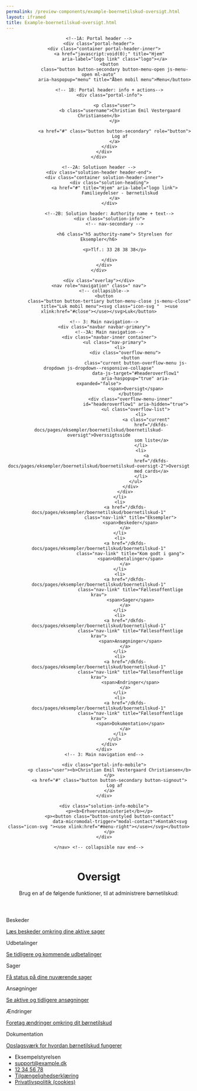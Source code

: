 ```yaml
--- 
permalink: /preview-components/example-boernetilskud-oversigt.html
layout: iframed 
title: Example-boernetilskud-oversigt.html
---
```

<header class="header" role="banner">

    <!--1A: Portal header -->
    <div class="portal-header">
        <div class="container portal-header-inner">
            <a href="javascript:void(0);" title="Hjem"
                aria-label="logo link" class="logo"></a>
            <button
                class="button button-secondary button-menu-open js-menu-open ml-auto"
                aria-haspopup="menu" title="Åben mobil menu">Menu</button>

            <!-- 1B: Portal header: info + actions-->
            <div class="portal-info">

                <p class="user">
                    <b class="username">Christian Emil Vestergaard Christiansen</b>
                </p>

                <a href="#" class="button button-secondary" role="button">
                    Log af
                </a>
            </div>
        </div>
    </div>

    <!--2A: Solutiuon header -->
    <div class="solution-header header-end">
        <div class="container solution-header-inner">
            <div class="solution-heading">
                <a href="#" title="Hjem" aria-label="logo link">
                    Familieydelser - børnetilskud
                </a>
            </div>

            <!--2B: Solution header: Authority name + text-->
            <div class="solution-info">
                <!-- nav-secondary -->

                <h6 class="h5 authority-name"> Styrelsen for Eksempler</h6>

                <p>Tlf.: 33 28 38 38</p>

            </div>
        </div>
    </div>

    <div class="overlay"></div>
    <nav role="navigation" class=" nav">
        <!-- collapsible-->
        <button
            class="button button-tertiary button-menu-close js-menu-close"
            title="Luk mobil menu"><svg class="icon-svg "  ><use xlink:href="#close"></use></svg>Luk</button>

        <!-- 3: Main navigation-->
        <div class="navbar navbar-primary">
            <!--3A: Main navigation-->
            <div class="navbar-inner container">
                <ul class="nav-primary">
                    <li>
                        <div class="overflow-menu">
                            <button
                                class="current button-overflow-menu js-dropdown js-dropdown--responsive-collapse"
                                data-js-target="#headeroverflow1"
                                aria-haspopup="true" aria-expanded="false">
                                <span>Oversigt</span>
                            </button>
                            <div class="overflow-menu-inner"
                                id="headeroverflow1" aria-hidden="true">
                                <ul class="overflow-list">
                                    <li>
                                        <a class="current"
                                            href="/dkfds-docs/pages/eksempler/boernetilskud/boernetilskud-oversigt">Overssigtsside
                                            som liste</a>
                                    </li>
                                    <li>
                                        <a
                                            href="/dkfds-docs/pages/eksempler/boernetilskud/boernetilskud-oversigt-2">Oversigt
                                            med cards</a>
                                    </li>
                                </ul>
                            </div>
                        </div>
                    </li>
                    <li>
                        <a href="/dkfds-docs/pages/eksempler/boernetilskud/boernetilskud-1"
                            class="nav-link" title="Eksempler">
                            <span>Beskeder</span>
                        </a>
                    </li>
                    <li>
                        <a href="/dkfds-docs/pages/eksempler/boernetilskud/boernetilskud-1"
                            class="nav-link" title="Kom godt i gang">
                            <span>Udbetalinger</span>
                        </a>
                    </li>
                    <li>
                        <a href="/dkfds-docs/pages/eksempler/boernetilskud/boernetilskud-1"
                            class="nav-link" title="Fællesoffentlige krav">
                            <span>Sager</span>
                        </a>
                    </li>
                    <li>
                        <a href="/dkfds-docs/pages/eksempler/boernetilskud/boernetilskud-1"
                            class="nav-link" title="Fællesoffentlige krav">
                            <span>Ansøgninger</span>
                        </a>
                    </li>
                    <li>
                        <a href="/dkfds-docs/pages/eksempler/boernetilskud/boernetilskud-1"
                            class="nav-link" title="Fællesoffentlige krav">
                            <span>Ændringer</span>
                        </a>
                    </li>
                    <li>
                        <a href="/dkfds-docs/pages/eksempler/boernetilskud/boernetilskud-1"
                            class="nav-link" title="Fællesoffentlige krav">
                            <span>Dokumentation</span>
                        </a>
                    </li>
                </ul>
            </div>
        </div>
        <!-- 3: Main navigation end-->

        <div class="portal-info-mobile">
            <p class="user"><b>Christian Emil Vestergaard Christiansen</b>
            </p>
            <a href="#" class="button button-secondary button-signout">
                Log af
            </a>
        </div>

        <div class="solution-info-mobile">
            <p><b>Erhvervsministeriet</b></p>
            <p><button class="button-unstyled button-contact"
                    data-micromodal-trigger="modal-contact">Kontakt<svg class="icon-svg "><use xlink:href="#menu-right"></use></svg></button>
            </p>
        </div>

    </nav> <!-- collapsible nav end-->
</header>

<main class="container page-container">
    <header class="page-header">
        <h1>Oversigt</h1>
        <p class="font-lead">Brug en af de følgende funktioner, til at
            administrere børnetilskud:</p>
    </header>
    <section class="page-content">
        <p class="h3 mb-0">Beskeder</p>
        <p class="mt-0"><a
                href="/dkfds-docs/pages/eksempler/boernetilskud/boernetilskud-1">Læs
                beskeder omkring dine aktive sager</a></p>
        <p class="h3 mb-0">Udbetalinger</p>
        <p class="mt-0"><a
                href="/dkfds-docs/pages/eksempler/boernetilskud/boernetilskud-1">Se
                tidligere og kommende udbetalinger</a></p>
        <p class="h3 mb-0">Sager</p>
        <p class="mt-0"><a
                href="/dkfds-docs/pages/eksempler/boernetilskud/boernetilskud-1">Få
                status på dine nuværende sager</a></p>
        <p class="h3 mb-0">Ansøgninger</p>
        <p class="mt-0"><a
                href="/dkfds-docs/pages/eksempler/boernetilskud/boernetilskud-1">Se
                aktive og tidligere ansøgninger</a></p>
        <p class="h3 mb-0">Ændringer</p>
        <p class="mt-0"><a
                href="/dkfds-docs/pages/eksempler/boernetilskud/boernetilskud-1">Foretag
                ændringer omkring dit børnetilskud</a></p>
        <p class="h3 mb-0">Dokumentation</p>
        <p class="mt-0"><a
                href="/dkfds-docs/pages/eksempler/boernetilskud/boernetilskud-1">Opslagsværk
                for hvordan børnetilskud fungerer</a></p>
    </section>
</main>

<footer>
    <div class="footer">
        <div class="container">
            <div class="align-text-left">
                <ul class="unstyled-list inline-list">
                    <li><span
                            class="h5 weight-semibold">Eksempelstyrelsen</span>
                    </li>
                    <li><a class="function-link"
                            href="mailto:support@example.dk">support@example.dk</a>
                    </li>
                    <li><a class="function-link" href="tel:12 34 56 78">12
                            34 56 78</a></li>
                    <li><a href="#"
                            class="function-link">Tilgængelighedserklæring</a>
                    </li>
                    <li><a href="#" class="function-link">Privatlivspolitik
                            (cookies)</a></li>
                </ul>
            </div>
        </div>
    </div>
</footer>
